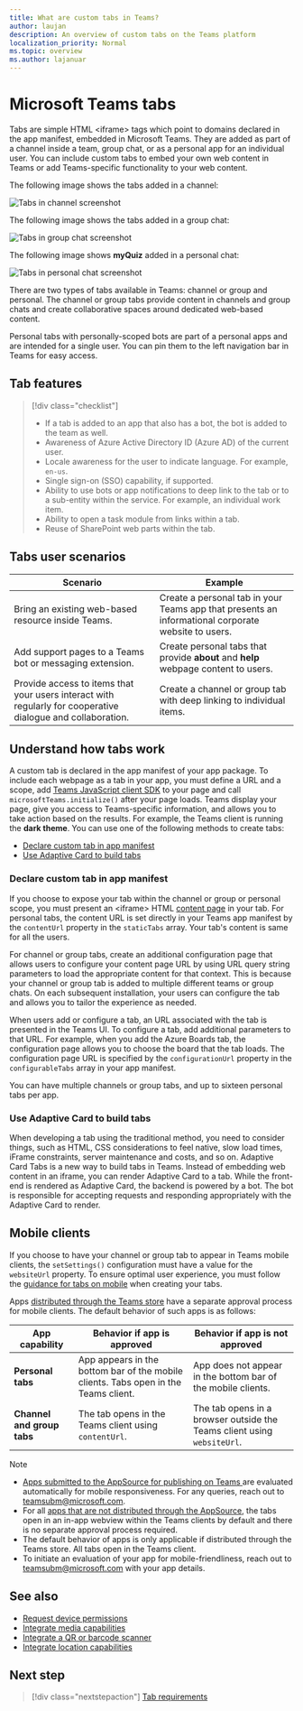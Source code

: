 ```yaml
---
title: What are custom tabs in Teams?
author: laujan
description: An overview of custom tabs on the Teams platform
localization_priority: Normal
ms.topic: overview
ms.author: lajanuar
---
```

# Microsoft Teams tabs

Tabs are simple HTML <iframe\> tags which point to domains declared in the app manifest, embedded in Microsoft Teams. They are added as part of a channel inside a team, group chat, or as a personal app for an individual user. You can include custom tabs to embed your own web content in Teams or add Teams-specific functionality to your web content.

The following image shows the tabs added in a channel:

![Tabs in channel screenshot](~/assets/images/tab-images/tabs-pinned-in-a-channel.png)

The following image shows the tabs added in a group chat:

![Tabs in group chat screenshot](~/assets/images/tab-images/tabs-in-groupchat.png)

The following image shows **myQuiz** added in a personal chat:

![Tabs in personal chat screenshot](~/assets/images/tab-images/tabs-in-personal-chat.png)

There are two types of tabs available in Teams: channel or group and personal. The channel or group tabs provide content in channels and group chats and create collaborative spaces around dedicated web-based content.

Personal tabs with personally-scoped bots are part of a personal apps and are intended for a single user. You can pin them to the left navigation bar in Teams for easy access.

## Tab features

> [!div class="checklist"]
>
> * If a tab is added to an app that also has a bot, the bot is added to the team as well.
> * Awareness of Azure Active Directory ID (Azure AD) of the current user.
> * Locale awareness for the user to indicate language. For example, `en-us`. 
> * Single sign-on (SSO) capability, if supported.
> * Ability to use bots or app notifications to deep link to the tab or to a sub-entity within the service. For example, an individual work item.
> * Ability to open a task module from links within a tab.
> * Reuse of SharePoint web parts within the tab.

## Tabs user scenarios

| **Scenario** | **Example** |
|--------------|-------------|
| Bring an existing web-based resource inside Teams. | Create a personal tab in your Teams app that presents an informational corporate website to users. |
| Add support pages to a Teams bot or messaging extension. | Create personal tabs that provide **about** and **help** webpage content to users. |
| Provide access to items that your users interact with regularly for cooperative dialogue and collaboration. | Create a channel or group tab with deep linking to individual items. |

## Understand how tabs work

A custom tab is declared in the app manifest of your app package. To include each webpage as a tab in your app, you must define a URL and a scope, add [Teams JavaScript client SDK](/javascript/api/overview/msteams-client) to your page and call `microsoftTeams.initialize()` after your page loads. Teams display your page, give you access to Teams-specific information, and allows you to take action based on the results. For example, the Teams client is running the **dark theme**.
You can use one of the following methods to create tabs:
* [Declare custom tab in app manifest](#declare-custom-tab-in-app-manifest)
* [Use Adaptive Card to build tabs](#use-adaptive-card-to-build-tabs)

### Declare custom tab in app manifest

If you choose to expose your tab within the channel or group or personal scope, you must present an <iframe\> HTML [content page](~/tabs/how-to/create-tab-pages/content-page.md) in your tab. For personal tabs, the content URL is set directly in your Teams app manifest by the `contentUrl` property in the `staticTabs` array. Your tab's content is same for all the users.

For channel or group tabs, create an additional configuration page that allows users to configure your content page URL by using URL query string parameters to load the appropriate content for that context. This is because your channel or group tab is added to multiple different teams or group chats. On each subsequent installation, your users can configure the tab and allows you to tailor the experience as needed.

When users add or configure a tab, an URL associated with the tab is presented in the Teams UI. To configure a tab, add additional parameters to that URL. For example, when you add the Azure Boards tab, the configuration page allows you to choose the board that the tab loads. The configuration page URL is specified by the `configurationUrl` property in the `configurableTabs` array in your app manifest.

You can have multiple channels or group tabs, and up to sixteen personal tabs per app.


### Use Adaptive Card to build tabs

When developing a tab using the traditional method, you need to consider things, such as HTML, CSS considerations to feel native, slow load times, iFrame constraints, server maintenance and costs, and so on. Adaptive Card Tabs is a new way to build tabs in Teams. Instead of embedding web content in an iframe, you can render Adaptive Card to a tab. While the front-end is rendered as Adaptive Card, the backend is powered by a bot. The bot is responsible for accepting requests and responding appropriately with the Adaptive Card to render.

## Mobile clients

If you choose to have your channel or group tab to appear in Teams mobile clients, the `setSettings()` configuration must have a value for the `websiteUrl` property. To ensure optimal user experience, you must follow the [guidance for tabs on mobile](~/tabs/design/tabs-mobile.md) when creating your tabs.

Apps [distributed through the Teams store](~/concepts/deploy-and-publish/appsource/publish.md) have a separate approval process for mobile clients. The default behavior of such apps is as follows:

| **App capability** | **Behavior if app is approved** | **Behavior if app is not approved** |
| --- | --- | --- |
| **Personal tabs** | App appears in the bottom bar of the mobile clients. Tabs open in the Teams client. | App does not appear in the bottom bar of the mobile clients. |
| **Channel and group tabs** | The tab opens in the Teams client using `contentUrl`. | The tab opens in a browser outside the Teams client using `websiteUrl`. |

> [!NOTE]
> * [Apps submitted to the AppSource for publishing on Teams ](../concepts/deploy-and-publish/overview.md#publish-to-appsource) are evaluated automatically for mobile responsiveness. For any queries, reach out to teamsubm@microsoft.com.
> * For all [apps that are not distributed through the AppSource](../concepts/deploy-and-publish/overview.md), the tabs open in an in-app webview within the Teams clients by default and there is no separate approval process required.
> * The default behavior of apps is only applicable if distributed through the Teams store. All tabs open in the Teams client.
> * To initiate an evaluation of your app for mobile-friendliness, reach out to teamsubm@microsoft.com with your app details.

## See also

* [Request device permissions](../concepts/device-capabilities/native-device-permissions.md)
* [Integrate media capabilities](../concepts/device-capabilities/mobile-camera-image-permissions.md)
* [Integrate a QR or barcode scanner](../concepts/device-capabilities/qr-barcode-scanner-capability.md)
* [Integrate location capabilities](../concepts/device-capabilities/location-capability.md)

## Next step

> [!div class="nextstepaction"]
> [Tab requirements](~/tabs/how-to/tab-requirements.md)
